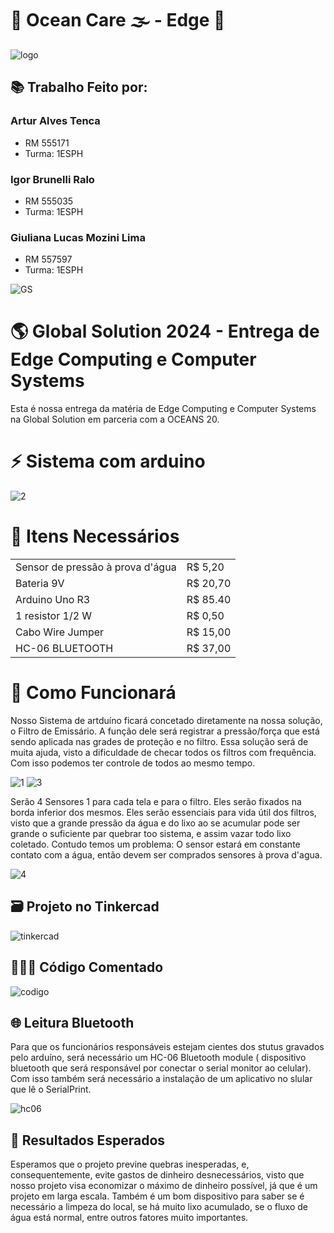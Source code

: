 # 🌊 Ocean Care 🌫️ - Edge 🔌

![logo](https://github.com/Oceans-Care/GlobalSolution/assets/162123371/061fce61-df56-4dca-a2fe-efdeecd5a5b0)
## 📚 Trabalho Feito por:
### Artur Alves Tenca
- RM 555171
- Turma: 1ESPH
  
### Igor Brunelli Ralo
- RM 555035
- Turma: 1ESPH

### Giuliana Lucas Mozini Lima
- RM 557597
- Turma: 1ESPH



![GS](https://github.com/Oceans-Care/GlobalSolution/assets/162123371/0e9b5040-7d1f-450f-9827-a91e3b7a7e9c)

<h1> 🌎 Global Solution 2024 - Entrega de Edge Computing e Computer Systems </h1>
Esta é nossa entrega da matéria de Edge Computing e Computer Systems na Global Solution em parceria com a OCEANS 20.
  
# ⚡ Sistema com arduino

![2](https://github.com/Oceans-Care/GlobalSolution/assets/162123371/841e5969-eb00-4dcd-a7da-5ae5ce019647)

# 🧱 Itens Necessários 

<table>
  <tr>
    <td> Sensor de pressão à prova d'água </td>
    <td> R$ 5,20 </td>
  </tr>
  <tr>
    <td> Bateria 9V</td>
    <td> R$ 20,70 </td>
  </tr>
  <tr>
    <td> Arduino Uno R3 </td>
    <td> R$ 85.40 </td>
  </tr>
  <tr>
    <td> 1 resistor 1/2 W </td>
    <td> R$ 0,50 </td>
  </tr>
  <tr>
    <td> Cabo Wire Jumper </td>
    <td> R$ 15,00 </td>
  </tr>
   <tr>
    <td> HC-06 BLUETOOTH </td>
    <td> R$ 37,00 </td>
  </tr>
</table>

# 🤔 Como Funcionará
Nosso Sistema de artduíno ficará concetado diretamente na nossa solução, o Filtro de Emissário. A função dele será registrar a pressão/força que está sendo aplicada nas grades de proteção e no filtro. Essa solução será de muita ajuda, visto a dificuldade de checar todos os filtros com frequência. Com isso podemos ter controle de todos ao mesmo tempo.

![1](https://github.com/Oceans-Care/GlobalSolution/assets/162123371/429a0190-d19d-4335-9e0d-36f10e2ef22b)
![3](https://github.com/Oceans-Care/GlobalSolution/assets/162123371/b5c4f204-0ab4-452f-a319-04fcfde90891)

Serão 4 Sensores 1 para cada tela e para o filtro. Eles serão fixados na borda inferior dos mesmos. Eles serão essenciais para vida útil dos filtros, visto que a grande pressão da água e do lixo ao se acumular pode ser grande o suficiente par quebrar too sistema, e assim vazar todo lixo coletado. Contudo temos um problema: O sensor estará em constante contato com a água, então devem ser comprados sensores à prova d'agua.

![4](https://github.com/Oceans-Care/GlobalSolution/assets/162123371/f191cf0b-45f5-44ec-81c7-43300949ccce)

## 🗃️ Projeto no Tinkercad 

![tinkercad](https://github.com/Oceans-Care/GlobalSolution/assets/162123371/8576bae4-8f93-42c9-a672-a333ebcbe509)

## 👩🏻‍💻 Código Comentado 

![codigo](https://github.com/Oceans-Care/GlobalSolution/assets/162123371/6f7f5148-e6d7-4df3-816f-e91814813501)

## 🌐 Leitura Bluetooth

Para que os funcionários responsáveis estejam cientes dos stutus gravados pelo arduíno, será necessário um HC-06 Bluetooth module ( dispositivo bluetooth que será responsável por conectar o serial monitor ao celular). Com isso também será necessário a instalação de um aplicativo no slular que lê o SerialPrint.

![hc06](https://github.com/Oceans-Care/GlobalSolution/assets/162123371/7aa2e1a9-4689-4ff2-857a-734b0303f3d8)

## 🎯 Resultados Esperados 

Esperamos que o projeto previne quebras inesperadas, e, consequentemente, evite gastos de dinheiro desnecessários, visto que nosso projeto visa economizar o máximo de dinheiro possível, já que é um projeto em larga escala. Também é um bom dispositivo para saber se é necessário a limpeza do local, se há muito lixo acumulado, se o fluxo de água está normal, entre outros fatores muito importantes.

